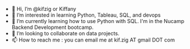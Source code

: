 - 👋 Hi, I’m @kifzig or Kiffany
- 👀 I’m interested in learning Python, Tableau, SQL, and devops
- 🌱 I’m currently learning how to use Python with SQL. I'm in the Nucamp Backend Development bootcamp.
- 💞️ I’m looking to collaborate on data projects.
- 📫 How to reach me : you can email me at kif.zig AT gmail DOT com

<!---
kifzig/kifzig is a ✨ special ✨ repository because its `README.md` (this file) appears on your GitHub profile.
You can click the Preview link to take a look at your changes.
--->
